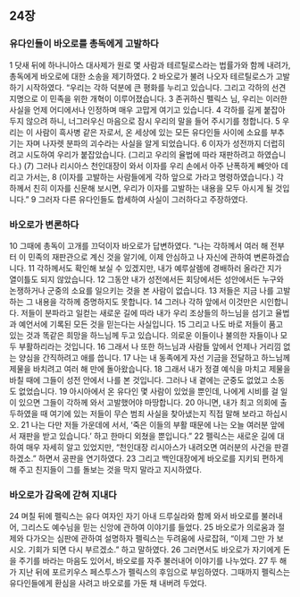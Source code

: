 ## 24장
### 유다인들이 바오로를 총독에게 고발하다
1 닷새 뒤에 하나니아스 대사제가 원로 몇 사람과 테르틸로스라는 법률가와 함께 내려가, 총독에게 바오로에 대한 소송을 제기하였다.
2 바오로가 불려 나오자 테르틸로스가 고발하기 시작하였다. “우리는 각하 덕분에 큰 평화를 누리고 있습니다. 그리고 각하의 선견지명으로 이 민족을 위한 개혁이 이루어졌습니다.
3 존귀하신 펠릭스 님, 우리는 이러한 사실을 언제 어디에서나 인정하며 매우 고맙게 여기고 있습니다.
4 각하를 길게 붙잡아 두지 않으려 하니, 너그러우신 마음으로 잠시 우리의 말을 들어 주시기를 청합니다.
5 우리는 이 사람이 흑사병 같은 자로서, 온 세상에 있는 모든 유다인들 사이에 소요를 부추기는 자며 나자렛 분파의 괴수라는 사실을 알게 되었습니다.
6 이자가 성전까지 더럽히려고 시도하여 우리가 붙잡았습니다. (그리고 우리의 율법에 따라 재판하려고 하였습니다.)
(7) 그러나 리시아스 천인대장이 와서 이자를 우리 손에서 아주 난폭하게 빼앗아 데리고 가서는,
8 (이자를 고발하는 사람들에게 각하 앞으로 가라고 명령하였습니다.) 각하께서 친히 이자를 신문해 보시면, 우리가 이자를 고발하는 내용을 모두 아시게 될 것입니다.”
9 그러자 다른 유다인들도 합세하여 사실이 그러하다고 주장하였다.
### 바오로가 변론하다
10 그때에 총독이 고개를 끄덕이자 바오로가 답변하였다. “나는 각하께서 여러 해 전부터 이 민족의 재판관으로 계신 것을 알기에, 이제 안심하고 나 자신에 관하여 변론하겠습니다.
11 각하께서도 확인해 보실 수 있겠지만, 내가 예루살렘에 경배하러 올라간 지가 열이틀도 되지 않았습니다.
12 그동안 내가 성전에서든 회당에서든 성안에서든 누구와 논쟁하거나 군중의 소요를 일으키는 것을 본 사람이 없습니다.
13 저들은 지금 나를 고발하는 그 내용을 각하께 증명하지도 못합니다.
14 그러나 각하 앞에서 이것만은 시인합니다. 저들이 분파라고 일컫는 새로운 길에 따라 내가 우리 조상들의 하느님을 섬기고 율법과 예언서에 기록된 모든 것을 믿는다는 사실입니다.
15 그리고 나도 바로 저들이 품고 있는 것과 똑같은 희망을 하느님께 두고 있습니다. 의로운 이들이나 불의한 자들이나 모두 부활하리라는 것입니다.
16 그래서 나 또한 하느님과 사람들 앞에서 언제나 거리낌 없는 양심을 간직하려고 애를 씁니다.
17 나는 내 동족에게 자선 기금을 전달하고 하느님께 제물을 바치려고 여러 해 만에 돌아왔습니다.
18 그래서 내가 정결 예식을 마치고 제물을 바칠 때에 그들이 성전 안에서 나를 본 것입니다. 그러나 내 곁에는 군중도 없었고 소동도 없었습니다.
19 아시아에서 온 유다인 몇 사람이 있었을 뿐인데, 나에게 시비를 걸 일이 있으면 그들이 각하께 와서 고발했어야 마땅합니다.
20 아니면, 내가 최고 의회에 출두하였을 때 여기에 있는 저들이 무슨 범죄 사실을 찾아냈는지 직접 말해 보라고 하십시오.
21 나는 다만 저들 가운데에 서서, ‘죽은 이들의 부활 때문에 나는 오늘 여러분 앞에서 재판을 받고 있습니다.’ 하고 한마디 외쳤을 뿐입니다.”
22 펠릭스는 새로운 길에 대하여 매우 자세히 알고 있었지만, “천인대장 리시아스가 내려오면 여러분의 사건을 판결하겠소.” 하면서 공판을 연기하였다.
23 그리고 백인대장에게 바오로를 지키되 편하게 해 주고 친지들이 그를 돌보는 것을 막지 말라고 지시하였다.
### 바오로가 감옥에 갇혀 지내다
24 며칠 뒤에 펠릭스는 유다 여자인 자기 아내 드루실라와 함께 와서 바오로를 불러내어, 그리스도 예수님을 믿는 신앙에 관하여 이야기를 들었다.
25 바오로가 의로움과 절제와 다가오는 심판에 관하여 설명하자 펠릭스는 두려움에 사로잡혀, “이제 그만 가 보시오. 기회가 되면 다시 부르겠소.” 하고 말하였다.
26 그러면서도 바오로가 자기에게 돈을 주기를 바라는 마음도 있어서, 바오로를 자주 불러내어 이야기를 나누었다.
27 두 해가 지난 뒤에 포르키우스 페스투스가 펠릭스의 후임으로 부임하였다. 그때까지 펠릭스는 유다인들에게 환심을 사려고 바오로를 가둔 채 내버려 두었다.
